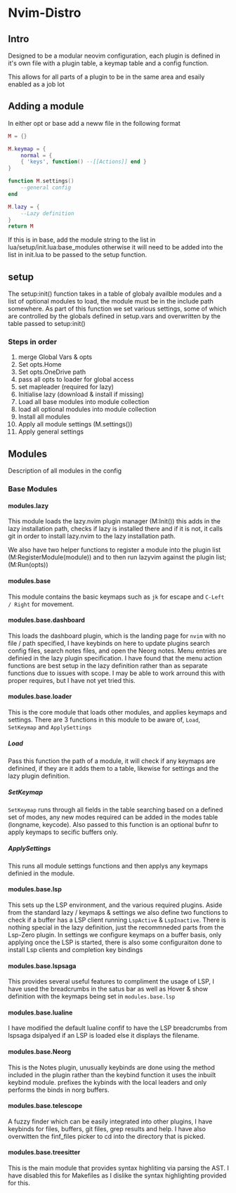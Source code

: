 # Nvim-Distro

## Intro
Designed to be a modular neovim configuration, each plugin is defined in
it's own file with a plugin table, a keymap table and a config function.

This allows for all parts of a plugin to be in the same area and esaily enabled
as a job lot

## Adding a module
In either opt or base add a neww file in the following format
```lua
M = {}

M.keymap = {
    normal = {
    { 'keys', function() --[[Actions]] end }
}

function M.settings()
    --general config
end

M.lazy = {
    --Lazy definition
}
return M
```
If this is in base, add the module string to the list in
lua/setup/init.lua:base_modules otherwise it will need to be 
added into the list in init.lua to be passed to the setup function.

## setup
The setup:init() function takes in a table of globaly availble modules and a list of optional modules to load, the module must be in the include path somewhere. As part of this function we set various settings, some of which are controlled by the globals defined in setup.vars and overwritten by the table passed to setup:init()

### Steps in order
1. merge Global Vars & opts
2. Set opts.Home
3. Set opts.OneDrive path
4. pass all opts to loader for global access
5. set mapleader (required for lazy)
6. Initialise lazy (download & install if missing)
7. Load all base modules into module collection
8. load all optional modules into module collection
9. Install all modules
10. Apply all module settings (M.settings())
11. Apply general settings

## Modules
Description of all modules in the config

### Base Modules

#### modules.lazy
This module loads the lazy.nvim plugin manager (M:Init()) this adds in the lazy
installation path, checks if lazy is installed there and if it is not, it calls
git in order to install lazy.nvim to the lazy installation path.

We also have two helper functions to register a module into the plugin list
(M:RegisterModule(module)) and to then run lazyvim against the plugin list;
(M:Run(opts))

#### modules.base
This module contains the basic keymaps such as `jk` for escape and `C-Left /
Right` for movement. 

#### modules.base.dashboard
This loads the dashboard plugin, which is the landing page for `nvim` with no
file / path specified, I have keybinds on here to update plugins search config
files, search notes files, and open the Neorg notes. Menu entries are definied
in the lazy plugin specification. I have found that the menu action functions
are best setup in the lazy definition rather than as separate functions due to
issues with scope. I may be able to work arround this with proper requires, but
I have not yet tried this.

#### modules.base.loader
This is the core module that loads other modules, and applies keymaps and
settings. There are 3 functions in this module to be aware of, `Load`,
`SetKeymap` and `ApplySettings`

##### Load
Pass this function the path of a module, it will check if any keymaps are
definined, if they are it adds them to a table, likewise for settings and the
lazy plugin definition.

##### SetKeymap
`SetKeymap` runs through all fields in the table searching based on a defined
set of modes, any new modes required can be added in the modes table (longname,
keycode). Also passed to this function is an optional bufnr to apply keymaps to
secific buffers only.

##### ApplySettings
This runs all module settings functions and then applys any keymaps definied in
the module.

#### modules.base.lsp
This sets up the LSP environment, and the various required plugins. Aside from
the standard lazy / keymaps & settings we also define two functions to check if
a buffer has a LSP client running `LspActive` & `LspInactive`. There is nothing
special in the lazy definition, just the recommneded parts from the Lsp-Zero
plugin. In settings we configure keymaps on a buffer basis, only applying once
the LSP is started, there is also some configuraiton done to install Lsp clients
and completion key bindings

#### modules.base.lspsaga
This provides several useful features to compliment the usage of LSP, I have
used the breadcrumbs in the satus bar as well as Hover & show definition with
the keymaps being set in `modules.base.lsp`

#### modules.base.lualine
I have modified the default lualine confif to have the LSP breadcrumbs from
lspsaga dsipalyed if an LSP is loaded else it displays the filename. 

#### modules.base.Neorg
This is the Notes plugin, unusually keybinds are done using the method included
in the plugin rather than the keybind function it uses the inbuilt keybind
module. prefixes the kybinds with the local leaders and only performs the binds
in norg buffers.

#### modules.base.telescope
A fuzzy finder which can be easily integrated into other plugins, I have
keybinds for files, buffers, git files, grep results and help. I have also
overwitten the finf_files picker to cd into the directory that is picked.

#### modules.base.treesitter
This is the main module that provides syntax highliting via parsing the AST. I
have disabled this for Makefiles as I dislike the syntax highlighting provided
for this.

